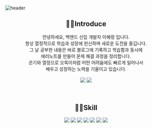 ![header](https://capsule-render.vercel.app/api?type=waving&color=auto&height=300&section=header&text=Back-End%20Engineer%20HyeLyung&fontSize=60)
<div align=center>
  
## 🙋‍♀️Introduce 
안녕하세요, 백엔드 신입 개발자 이혜령 입니다. </br>
항상 열정적으로 학습과 성장에 헌신하며 새로운 도전을 즐깁니다.  </br>
그 날 공부한 내용은 바로 블로그에 기록하고 학습함과 동시에  </br>
에러노트를 만들어 문제 해결 과정을 정리합니다. </br>
끈기와 열정으로 오뚝이처럼 어떤 어려움에도 빠르게 일어나서</br>
배우고 성장하는 노력을 기울이고 있습니다.</br>
<br>
<a href="https://blog.naver.com/hyero_world"><img src="https://img.shields.io/badge/blog-03C75A?style=flat-square&logo=naver&logoColor=white"/></a>
<a href="https://www.notion.so/hyeroworld/f190f90c06e646b69fb6dccb5b76906d"><img src="https://img.shields.io/badge/notion-000000?style=flat-square&logo=notion&logoColor=white"/></a>
<br><br><br>
## 👩‍💻Skill
<img src="https://img.shields.io/badge/Java-006600?style=flat&logo=Java&logoColor=white"/>
<img src="https://img.shields.io/badge/Javascript-F7DF1E?style=flat&logo=JavaScript&logoColor=white"/>
<img src="https://img.shields.io/badge/Jquery-0769AD?style=flat&logo=Jquery&logoColor=white"/>
<img src="https://img.shields.io/badge/SpringBoot-6DB33F?style=flat&logo=SpringBoot&logoColor=white"/>
<img src="https://img.shields.io/badge/Oracle-F80000?style=flat&logo=Oracle&logoColor=white"/>
<img src="https://img.shields.io/badge/HTML5-E34F26?style=flat&logo=HTML5&logoColor=white"/>
<img src="https://img.shields.io/badge/CSS3-1572B6?style=flat&logo=CSS3&logoColor=white"/>

</div>
<br><br>
